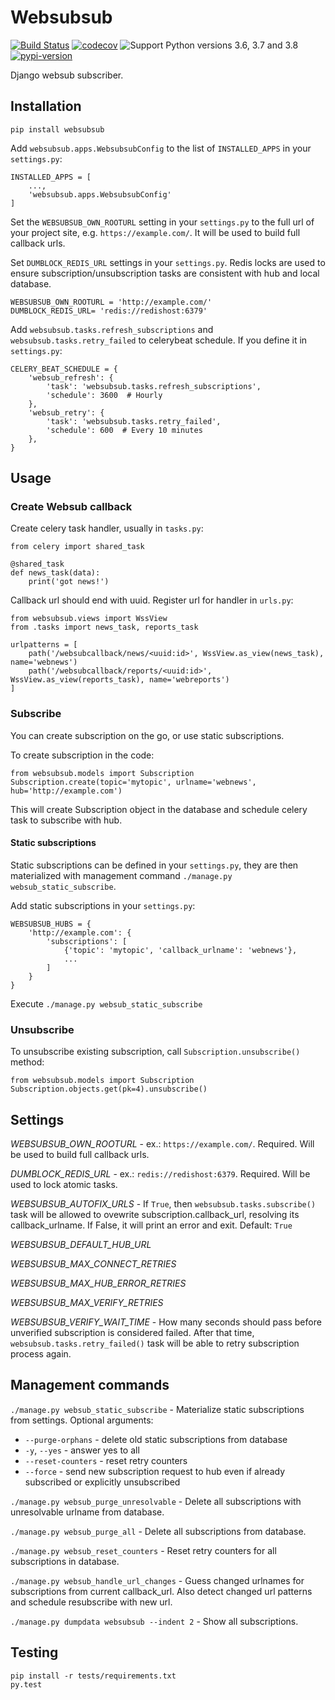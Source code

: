 # Websubsub

[![Build Status](https://travis-ci.org/Fak3/websubsub.svg?branch=master)](https://travis-ci.org/Fak3/websubsub)
[![codecov](https://codecov.io/gh/Fak3/websubsub/branch/master/graph/badge.svg)](https://codecov.io/gh/Fak3/websubsub)
![Support Python versions 3.6, 3.7 and 3.8](https://img.shields.io/badge/python-3.6%2C%203.7%2C%203.8-blue.svg)
[![pypi-version](https://img.shields.io/pypi/v/websubsub.svg)](https://pypi.python.org/pypi/websubsub)

Django websub subscriber.

## Installation

```
pip install websubsub
```

Add `websubsub.apps.WebsubsubConfig` to the list of `INSTALLED_APPS` in your `settings.py`:

```
INSTALLED_APPS = [
    ...,
    'websubsub.apps.WebsubsubConfig'
]
```

Set the `WEBSUBSUB_OWN_ROOTURL` setting in your `settings.py` to the full url of your project 
site, e.g. `https://example.com/`. It will be used to build full callback urls.

Set `DUMBLOCK_REDIS_URL` settings in your `settings.py`. Redis locks are used to ensure
subscription/unsubscription tasks are consistent with hub and local database.

```
WEBSUBSUB_OWN_ROOTURL = 'http://example.com/'
DUMBLOCK_REDIS_URL= 'redis://redishost:6379'
```

Add `websubsub.tasks.refresh_subscriptions` and `websubsub.tasks.retry_failed` to celerybeat
schedule. If you define it in `settings.py`:

```
CELERY_BEAT_SCHEDULE = {
    'websub_refresh': {
        'task': 'websubsub.tasks.refresh_subscriptions',
        'schedule': 3600  # Hourly
    },
    'websub_retry': {
        'task': 'websubsub.tasks.retry_failed',
        'schedule': 600  # Every 10 minutes
    },
}
```

## Usage

### Create Websub callback
Create celery task handler, usually in `tasks.py`:

```
from celery import shared_task

@shared_task
def news_task(data):
    print('got news!')
```

Callback url should end with uuid. Register url for handler in `urls.py`:

```
from websubsub.views import WssView
from .tasks import news_task, reports_task

urlpatterns = [
    path('/websubcallback/news/<uuid:id>', WssView.as_view(news_task), name='webnews')
    path('/websubcallback/reports/<uuid:id>', WssView.as_view(reports_task), name='webreports')
]
```

### Subscribe

You can create subscription on the go, or use static subscriptions.

To create subscription in the code:

```
from websubsub.models import Subscription
Subscription.create(topic='mytopic', urlname='webnews', hub='http://example.com')
```

This will create Subscription object in the database and schedule celery task
to subscribe with hub.

#### Static subscriptions

Static subscriptions can be defined in your `settings.py`, they are then materialized
with management command `./manage.py websub_static_subscribe`.

Add static subscriptions in your `settings.py`:

```
WEBSUBSUB_HUBS = {
    'http://example.com': {
        'subscriptions': [
            {'topic': 'mytopic', 'callback_urlname': 'webnews'},
            ...
        ]
    }
}
```

Execute `./manage.py websub_static_subscribe`

### Unsubscribe

To unsubscribe existing subscription, call `Subscription.unsubscribe()` method:

```
from websubsub.models import Subscription
Subscription.objects.get(pk=4).unsubscribe()
```


## Settings

_WEBSUBSUB_OWN_ROOTURL_ - ex.: `https://example.com/`. Required. Will be used to build full callback urls.

_DUMBLOCK_REDIS_URL_ - ex.: `redis://redishost:6379`. Required. Will be used to lock atomic tasks.

_WEBSUBSUB_AUTOFIX_URLS_ - If `True`, then `websubsub.tasks.subscribe()` task will be allowed to ovewrite subscription.callback_url, resolving its callback_urlname. If False, it will print an error and exit. Default: `True`

_WEBSUBSUB_DEFAULT_HUB_URL_

_WEBSUBSUB_MAX_CONNECT_RETRIES_

_WEBSUBSUB_MAX_HUB_ERROR_RETRIES_

_WEBSUBSUB_MAX_VERIFY_RETRIES_

_WEBSUBSUB_VERIFY_WAIT_TIME_ - How many seconds should pass before unverified subscription is
considered failed. After that time, `websubsub.tasks.retry_failed()` task will be able to retry
subscription process again.

## Management commands

`./manage.py websub_static_subscribe` - Materialize static subscriptions from settings. Optional arguments:

* `--purge-orphans` - delete old static subscriptions from database
* `-y`, `--yes` - answer yes to all
* `--reset-counters` - reset retry counters
* `--force` - send new subscription request to hub even if already subscribed or explicitly unsubscribed

`./manage.py websub_purge_unresolvable` - Delete all subscriptions with unresolvable urlname from database.

`./manage.py websub_purge_all` - Delete all subscriptions from database.

`./manage.py websub_reset_counters` - Reset retry counters for all subscriptions in database.

`./manage.py websub_handle_url_changes` - Guess changed urlnames for subscriptions from current callback_url. Also detect changed url patterns and schedule resubscribe with new url.

`./manage.py dumpdata websubsub --indent 2` - Show all subscriptions.

## Testing

```
pip install -r tests/requirements.txt
py.test
```
